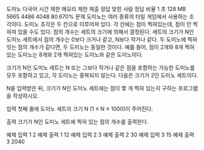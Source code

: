 도미노 다국어
시간 제한	메모리 제한	제출	정답	맞힌 사람	정답 비율
1 초	128 MB	5665	4486	4048	80.670%
문제
도미노는 여러 종류의 타일 게임에서 사용하는 조각이다. 도미노 조각은 두 칸으로 이루어져 있다. 각 칸에는 점이 찍혀있는데, 점이 안 찍혀져 있을 수도 있다. 점의 개수는 세트의 크기에 의해서 결정된다. 세트의 크기가 N인 도미노 세트에서 점의 개수는 0보다 크거나 같고, N보다 작거나 같다. 두 도미노에 찍혀잇는 점의 개수가 같다면, 두 도미노는 동일한 것이다. 예를 들어, 점이 2개와 8개 찍혀있는 도미노는 8개와 2개 찍혀있는 도미노와 같은 도미노이다.

크기가 N인 도미노 세트는 N 또는 그보다 작거나 같은 점을 포함하는 가능한 도미노를 모두 포함하고 있고, 각 도미노는 중복되지 않는다. 다음은 크기가 2인 도미노 세트이다.



N을 입력받은 뒤, 크기가 N인 도미노 세트에는 점이 몇 개 찍혀 있는지 구하는 프로그램을 작성하시오.

입력
첫째 줄에 도미노 세트의 크기 N (1 ≤ N ≤ 1000)이 주어진다.

출력
크기가 N인 도미노 세트에 찍혀 있는 점의 개수를 출력한다.

예제 입력 1 
2
예제 출력 1 
12
예제 입력 2 
3
예제 출력 2 
30
예제 입력 3 
15
예제 출력 3 
2040